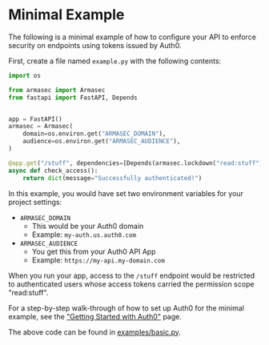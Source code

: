 # Minimal Example

The following is a minimal example of how to configure your API to enforce security on endpoints
using tokens issued by Auth0.

First, create a file named `example.py` with the following contents:

```python title="example.py" linenums="1"
import os

from armasec import Armasec
from fastapi import FastAPI, Depends


app = FastAPI()
armasec = Armasec(
    domain=os.environ.get("ARMASEC_DOMAIN"),
    audience=os.environ.get("ARMASEC_AUDIENCE"),
)

@app.get("/stuff", dependencies=[Depends(armasec.lockdown("read:stuff"))])
async def check_access():
    return dict(message="Successfully authenticated!")
```

In this example, you would have set two environment variables for your project settings:

- `ARMASEC_DOMAIN`
  - This would be your Auth0 domain
  - Example: `my-auth.us.auth0.com`
- `ARMASEC_AUDIENCE`
  - You get this from your Auth0 API App
  - Example: `https://my-api.my-domain.com`


When you run your app, access to the `/stuff` endpoint would be restricted to authenticated users
whose access tokens carried the permission scope "read:stuff".

For a step-by-step walk-through of how to set up Auth0 for the minimal example, see the
["Getting Started with Auth0"](../tutorials/getting_started_with_auth0) page.

The above code can be found in [examples/basic.py](https://github.com/omnivector-solutions/armasec/blob/main/examples/basic.py>).

